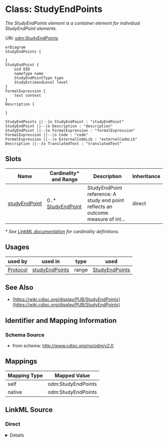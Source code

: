 # Class: StudyEndPoints

_The StudyEndPoints element is a container element for individual StudyEndPoint elements._




URI: [odm:StudyEndPoints](http://www.cdisc.org/ns/odm/v2.0/StudyEndPoints)


```mermaid
erDiagram
StudyEndPoints {

}
StudyEndPoint {
    oid OID  
    nameType name  
    StudyEndPointType type  
    StudyEstimandLevel level  
}
FormalExpression {
    text context  
}
Description {

}

StudyEndPoints ||--}o StudyEndPoint : "studyEndPoint"
StudyEndPoint ||--|o Description : "description"
StudyEndPoint ||--}o FormalExpression : "formalExpression"
FormalExpression ||--|o Code : "code"
FormalExpression ||--|o ExternalCodeLib : "externalCodeLib"
Description ||--}o TranslatedText : "translatedText"

```



<!-- no inheritance hierarchy -->


## Slots

| Name | Cardinality* and Range | Description | Inheritance |
| ---  | --- | --- | --- |
| [studyEndPoint](studyEndPoint.md) | 0..* <br/> [StudyEndPoint](StudyEndPoint.md) | StudyEndPoint reference: A study end point reflects an outcome measure of int... | direct |

_* See [LinkML documentation](https://linkml.io/linkml/schemas/slots.html#slot-cardinality) for cardinality definitions._




## Usages

| used by | used in | type | used |
| ---  | --- | --- | --- |
| [Protocol](Protocol.md) | [studyEndPoints](studyEndPoints.md) | range | [StudyEndPoints](StudyEndPoints.md) |






## See Also

* [https://wiki.cdisc.org/display/PUB/StudyEndPoints](https://wiki.cdisc.org/display/PUB/StudyEndPoints)

## Identifier and Mapping Information







### Schema Source


* from schema: http://www.cdisc.org/ns/odm/v2.0





## Mappings

| Mapping Type | Mapped Value |
| ---  | ---  |
| self | odm:StudyEndPoints |
| native | odm:StudyEndPoints |





## LinkML Source

<!-- TODO: investigate https://stackoverflow.com/questions/37606292/how-to-create-tabbed-code-blocks-in-mkdocs-or-sphinx -->

### Direct

<details>
```yaml
name: StudyEndPoints
description: The StudyEndPoints element is a container element for individual StudyEndPoint
  elements.
from_schema: http://www.cdisc.org/ns/odm/v2.0
see_also:
- https://wiki.cdisc.org/display/PUB/StudyEndPoints
rank: 1000
slots:
- studyEndPoint
slot_usage:
  studyEndPoint:
    name: studyEndPoint
    multivalued: true
    domain_of:
    - StudyEndPoints
    range: StudyEndPoint
    inlined: true
    inlined_as_list: true
class_uri: odm:StudyEndPoints

```
</details>

### Induced

<details>
```yaml
name: StudyEndPoints
description: The StudyEndPoints element is a container element for individual StudyEndPoint
  elements.
from_schema: http://www.cdisc.org/ns/odm/v2.0
see_also:
- https://wiki.cdisc.org/display/PUB/StudyEndPoints
rank: 1000
slot_usage:
  studyEndPoint:
    name: studyEndPoint
    multivalued: true
    domain_of:
    - StudyEndPoints
    range: StudyEndPoint
    inlined: true
    inlined_as_list: true
attributes:
  studyEndPoint:
    name: studyEndPoint
    description: 'StudyEndPoint reference: A study end point reflects an outcome measure
      of interest that is statistically analyzed to address a particular research
      question for the study. It typically specifies the type of assessments made;
      the timing of those assessments; the assessment tools used; and other details,
      as applicable, such as how multiple assessments within an individual are to
      be combined.'
    from_schema: http://www.cdisc.org/ns/odm/v2.0
    rank: 1000
    multivalued: true
    alias: studyEndPoint
    owner: StudyEndPoints
    domain_of:
    - StudyEndPoints
    range: StudyEndPoint
    inlined: true
    inlined_as_list: true
class_uri: odm:StudyEndPoints

```
</details>
